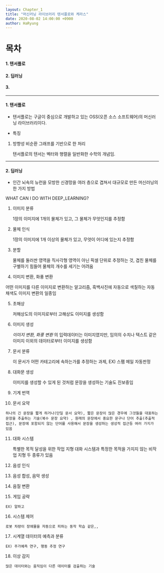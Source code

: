 ```yaml
---
layout: Chapter_1
title: "머신러닝 라이브러리 텐서플로와 케라스"
date: 2020-08-02 14:00:00 +0900
author: HaRyung
---
```


# 목차

#### 1. 텐서플로

#### 2. 딥러닝

#### 3. 

---

#### 1. 텐서플로

- 텐서플로는 구글이 중심으로 개발하고 있는 OSS(오픈 소스 소프트웨어)의 머신러닝 라이브러리이다.

- 특징

1. 방향성 비순환 그래프를 기반으로 한 처리

   텐서플로의 텐서는 벡터와 행렬을 일반화한 수학의 개념임.

---

#### 2.  딥러닝

- 인간 뇌속의 뉴런을 모방한 신경망을 여러 층으로 겹쳐서 대규모로 만든 머신러닝의 한 가지 방법

WHAT CAN I DO WITH DEEP_LEARNING?

1. 이미지 분류

   1장의 이미지에 1개의 물체가 있고, 그 물체가 무엇인지를 추정함

2. 물체 인식

   1장의 이미지에 1개 이상의 물체가 있고, 무엇이 어디에 있는지 추정함

3. 분할

   물체를 둘러싼 영역을 직사각형 영역이 아닌 픽셀 단위로 추정하는 것, 겹친 물체를 구별하기 힘들어 물체의 개수를 세기는 어려움

4.  이미지 변환, 화풍 변환

   어떤 이미지를 다른 이미지로 변환하는 알고리즘, 흑백사진에 자동으로 색칠하는 자동 채색도 이미지 변환의 일종임

5. 초해상

   저해상도의 이미지로부터 고해상도 이미지를 생성함

6. 이미지 생성

   *이미지 변환, 화풍 변환* 의 입력데이터는 이미지였지만, 임의의 수치나 텍스트 같은 이미지 이외의 데이터로부터 이미지를 생성함

7. 문서 분류

   이 문서가 어떤 카테고리에 속하는가를 추정하는 과제, EX) 스팸 메일 자동판정

8. 대화문 생성

   이미지를 생성할 수 있게 된 것처럼 문장을 생성하는 기술도 진보중임

9.  기계 번역

10.  문서 요약

    하나의 긴 문장을 짧게 하거나(단일 문서 요약), 짧은 문장이 많은 경우에 그것들을 대표하는 문장을 추출하는 기술(복수 문장 요약) , 원래의 문장에서 중요한 문구나 단어 추출(추출적 접근), 문장에 포함되지 않는 단어를 사용해서 문장을 생성하는 생성적 접근등 여러 가지가 있음

11. 대화 시스템

    특별한 목적 달성을 위한 작업 지형 대화 시스템과 특정한 목적을 가지지 않는 비작업 지형 두 종류가 있음

12.  음성 인식

13.  음성 합성, 음악 생성

14. 음질 변환

15.  게임 공략

    EX) 알파고

16.  시스템 제어

    로봇 차량이 장애물을 자동으로 피하는 동작 학습 같은,,

17.  시계열 데이터의 예측과 분류

    EX) 주가예측 연구, 행동 추정 연구

18.  이상 감지

    많은 데이터와는 움직임이 다른 데이터를 검출하는 기술





